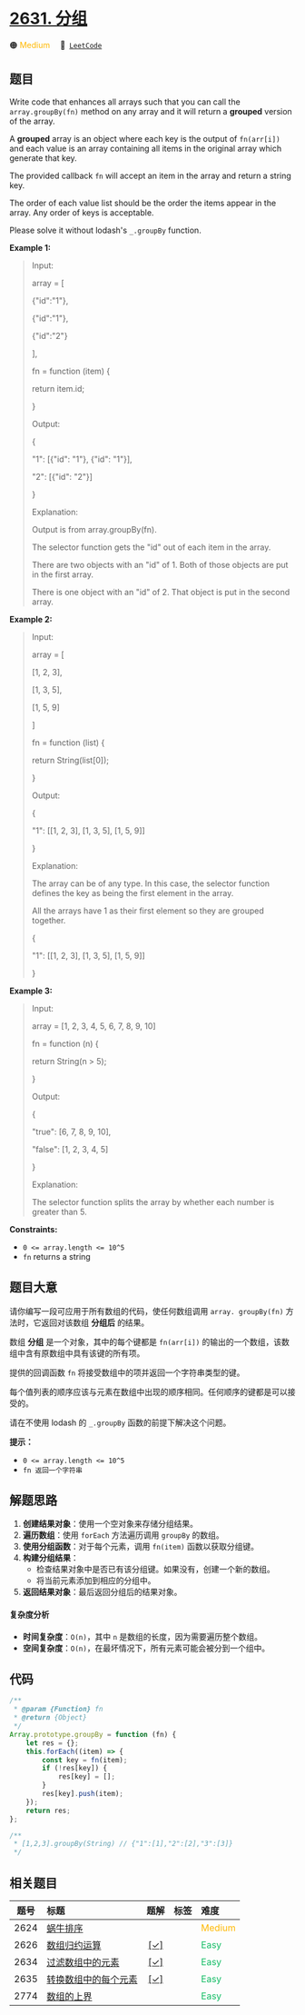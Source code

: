# [2631. 分组](https://leetcode.com/problems/group-by)

🟠 <font color=#ffb800>Medium</font>&emsp; 🔗&ensp;[`LeetCode`](https://leetcode.com/problems/group-by)

## 题目

Write code that enhances all arrays such that you can call the
`array.groupBy(fn)` method on any array and it will return a **grouped**
version of the array.

A **grouped** array is an object where each key is the output of `fn(arr[i])`
and each value is an array containing all items in the original array which
generate that key.

The provided callback `fn` will accept an item in the array and return a
string key.

The order of each value list should be the order the items appear in the
array. Any order of keys is acceptable.

Please solve it without lodash's `_.groupBy` function.

**Example 1:**

> Input:
>
> array = [
>
> {"id":"1"},
>
> {"id":"1"},
>
> {"id":"2"}
>
> ],
>
> fn = function (item) {
>
> return item.id;
>
> }
>
> Output:
>
> {
>
> "1": [{"id": "1"}, {"id": "1"}],
>
> "2": [{"id": "2"}]
>
> }
>
> Explanation:
>
> Output is from array.groupBy(fn).
>
> The selector function gets the "id" out of each item in the array.
>
> There are two objects with an "id" of 1. Both of those objects are put in the first array.
>
> There is one object with an "id" of 2. That object is put in the second array.

**Example 2:**

> Input:
>
> array = [
>
> [1, 2, 3],
>
> [1, 3, 5],
>
> [1, 5, 9]
>
> ]
>
> fn = function (list) {
>
> return String(list[0]);
>
> }
>
> Output:
>
> {
>
> "1": [[1, 2, 3], [1, 3, 5], [1, 5, 9]]
>
> }
>
> Explanation:
>
> The array can be of any type. In this case, the selector function defines the key as being the first element in the array.
>
> All the arrays have 1 as their first element so they are grouped together.
>
> {
>
> "1": [[1, 2, 3], [1, 3, 5], [1, 5, 9]]
>
> }

**Example 3:**

> Input:
>
> array = [1, 2, 3, 4, 5, 6, 7, 8, 9, 10]
>
> fn = function (n) {
>
> return String(n > 5);
>
> }
>
> Output:
>
> {
>
> "true": [6, 7, 8, 9, 10],
>
> "false": [1, 2, 3, 4, 5]
>
> }
>
> Explanation:
>
> The selector function splits the array by whether each number is greater than 5.

**Constraints:**

- `0 <= array.length <= 10^5`
- `fn` returns a string

## 题目大意

请你编写一段可应用于所有数组的代码，使任何数组调用 `array. groupBy(fn)` 方法时，它返回对该数组 **分组后** 的结果。

数组 **分组** 是一个对象，其中的每个键都是 `fn(arr[i])` 的输出的一个数组，该数组中含有原数组中具有该键的所有项。

提供的回调函数 `fn` 将接受数组中的项并返回一个字符串类型的键。

每个值列表的顺序应该与元素在数组中出现的顺序相同。任何顺序的键都是可以接受的。

请在不使用 lodash 的 `_.groupBy` 函数的前提下解决这个问题。

**提示：**

- `0 <= array.length <= 10^5`
- `fn 返回一个字符串`

## 解题思路

1. **创建结果对象**：使用一个空对象来存储分组结果。
2. **遍历数组**：使用 `forEach` 方法遍历调用 `groupBy` 的数组。
3. **使用分组函数**：对于每个元素，调用 `fn(item)` 函数以获取分组键。
4. **构建分组结果**：
   - 检查结果对象中是否已有该分组键。如果没有，创建一个新的数组。
   - 将当前元素添加到相应的分组中。
5. **返回结果对象**：最后返回分组后的结果对象。

#### 复杂度分析

- **时间复杂度**：`O(n)`，其中 `n` 是数组的长度，因为需要遍历整个数组。
- **空间复杂度**：`O(n)`，在最坏情况下，所有元素可能会被分到一个组中。

## 代码

```javascript
/**
 * @param {Function} fn
 * @return {Object}
 */
Array.prototype.groupBy = function (fn) {
	let res = {};
	this.forEach((item) => {
		const key = fn(item);
		if (!res[key]) {
			res[key] = [];
		}
		res[key].push(item);
	});
	return res;
};

/**
 * [1,2,3].groupBy(String) // {"1":[1],"2":[2],"3":[3]}
 */
```

## 相关题目

<!-- prettier-ignore -->
| 题号 | 标题 | 题解 | 标签 | 难度 |
| :------: | :------ | :------: | :------ | :------ |
| 2624 | [蜗牛排序](https://leetcode.com/problems/snail-traversal) |  |  | <font color=#ffb800>Medium</font> |
| 2626 | [数组归约运算](https://leetcode.com/problems/array-reduce-transformation) | [[✓]](/problem/2626.md) |  | <font color=#15bd66>Easy</font> |
| 2634 | [过滤数组中的元素](https://leetcode.com/problems/filter-elements-from-array) | [[✓]](/problem/2634.md) |  | <font color=#15bd66>Easy</font> |
| 2635 | [转换数组中的每个元素](https://leetcode.com/problems/apply-transform-over-each-element-in-array) | [[✓]](/problem/2635.md) |  | <font color=#15bd66>Easy</font> |
| 2774 | [数组的上界](https://leetcode.com/problems/array-upper-bound) |  |  | <font color=#15bd66>Easy</font> |